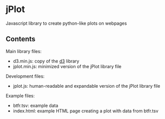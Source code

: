 # jPlot
Javascript library to create python-like plots on webpages

## Contents
Main library files:
* d3.min.js: copy of the [d3](http://d3js.org/) library
* jplot.min.js: minimized version of the jPlot library file

Development files:
* jplot.js: human-readable and expandable version of the jPlot library file

Example files:
* btfr.tsv: example data
* index.html: example HTML page creating a plot with data from btfr.tsv
